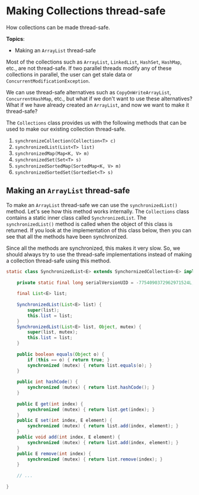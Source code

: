 # Making Collections thread-safe

How collections can be made thread-safe.

**Topics**:

- Making an `ArrayList` thread-safe

Most of the collections such as `ArrayList`, `LinkedList`, `HashSet`, `HashMap`, etc., are not thread-safe.
If two parallel threads modify any of these collections in parallel, the user can get stale data or `ConcurrentModificationException`.

We can use thread-safe alternatives such as `CopyOnWriteArrayList`, `ConcurrentHashMap`, etc., but what if we don't want to use these alternatives?
What if we have already created an `ArrayList`, and now we want to make it thread-safe?

The `Collections` class provides us with the following methods that can be used to make our existing collection thread-safe.

1. `synchronizeCollection(Collection<T> c)`
2. `synchronizedList(List<T> list)`
3. `synchronizedMap(Map<K, V> m)`
4. `synchronizedSet(Set<T> s)`
5. `synchronizedSortedMap(SortedMap<K, V> m)`
6. `synchronizedSortedSet(SortedSet<T> s)`

## Making an `ArrayList` thread-safe

To make an `ArrayList` thread-safe we can use the `synchronizedList()` method.
Let's see how this method works internally.
The `Collections` class contains a static inner class called `SynchronizedList`.
The `synchronizedList()` method is called when the object of this class is returned.
If you look at the implementation of this class below, then you can see that all the methods have been synchronized.

Since all the methods are synchronized, this makes it very slow.
So, we should always try to use the thread-safe implementations instead of making a collection thread-safe using this method.

```java
static class SynchronizedList<E> extends SynchornizedCollection<E> implements List<E> {
    
    private static final long serialVersionUID = -7754090372962971524L;
    
    final List<E> list;
    
    SynchronizedList(List<E> list) {
        super(list);
        this.list = list;
    }
    SynchronizedList(List<E> list, Object, mutex) {
        super(list, mutex);
        this.list = list;
    }
    
    public boolean equals(Object o) {
        if (this == o) { return true; }
        synchronized (mutex) { return list.equals(o); }
    }
    
    public int hashCode() {
        synchronized (mutex) { return list.hashCode(); }
    }
    
    public E get(int index) {
        synchronized (mutex) { return list.get(index); }
    }
    public E set(int index, E element) {
        synchronized (mutex) { return list.add(index, element); }
    }
    public void add(int index, E element) {
        synchronized (mutex) { return list.add(index, element); }
    }
    public E remove(int index) {
        synchronized (mutex) { return list.remove(index); }
    }
    
    // ...
    
}
```
